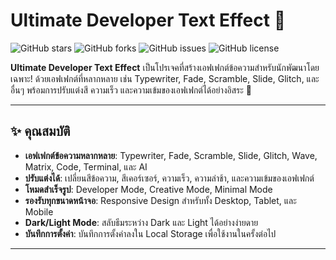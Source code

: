 # Ultimate Developer Text Effect 🚀

![GitHub stars](https://img.shields.io/github/stars/Mindenry/Ultimate-Developer-Text-Effect?style=social)
![GitHub forks](https://img.shields.io/github/forks/Mindenry/Ultimate-Developer-Text-Effect?style=social)
![GitHub issues](https://img.shields.io/github/issues/Mindenry/Ultimate-Developer-Text-Effect)
![GitHub license](https://img.shields.io/github/license/Mindenry/Ultimate-Developer-Text-Effect)

**Ultimate Developer Text Effect** เป็นโปรเจคที่สร้างเอฟเฟกต์ข้อความสำหรับนักพัฒนาโดยเฉพาะ! ด้วยเอฟเฟกต์ที่หลากหลาย เช่น Typewriter, Fade, Scramble, Slide, Glitch, และอื่นๆ พร้อมการปรับแต่งสี ความเร็ว และความเข้มของเอฟเฟกต์ได้อย่างอิสระ 🎨

---

## ✨ คุณสมบัติ

- **เอฟเฟกต์ข้อความหลากหลาย**: Typewriter, Fade, Scramble, Slide, Glitch, Wave, Matrix, Code, Terminal, และ AI
- **ปรับแต่งได้**: เปลี่ยนสีข้อความ, สีเคอร์เซอร์, ความเร็ว, ความล่าช้า, และความเข้มของเอฟเฟกต์
- **โหมดสำเร็จรูป**: Developer Mode, Creative Mode, Minimal Mode
- **รองรับทุกขนาดหน้าจอ**: Responsive Design สำหรับทั้ง Desktop, Tablet, และ Mobile
- **Dark/Light Mode**: สลับธีมระหว่าง Dark และ Light ได้อย่างง่ายดาย
- **บันทึกการตั้งค่า**: บันทึกการตั้งค่าลงใน Local Storage เพื่อใช้งานในครั้งต่อไป

---
